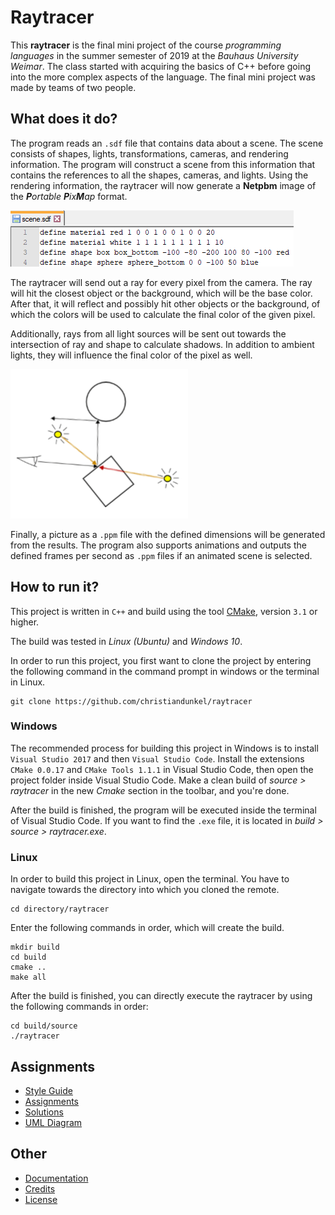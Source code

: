 
# Raytracer

This **raytracer** is the final mini project of the course *programming languages* in the summer semester of 2019 at the *Bauhaus University Weimar*. The class started with acquiring the basics of C++ before going into the more complex aspects of the language. The final mini project was made by teams of two people.

## What does it do?

The program reads an `.sdf` file that contains data about a scene. The scene consists of shapes, lights, transformations, cameras, and rendering information. The program will construct a scene from this information that contains the references to all the shapes, cameras, and lights. Using the rendering information, the raytracer will now generate a **Netpbm** image of the _**P**ortable **P**ix**M**ap_ format.

![A screenshot of an sdf file containing information about the materials and shapes in a scene.](documentation/images/raytracer_sdf_file.png)

The raytracer will send out a ray for every pixel from the camera. The ray will hit the closest object or the background, which will be the base color. After that, it will reflect and possibly hit other objects or the background, of which the colors will be used to calculate the final color of the given pixel. 

Additionally, rays from all light sources will be sent out towards the intersection of ray and shape to calculate shadows. In addition to ambient lights, they will influence the final color of the pixel as well.

![An illustration of a camera shooting out a ray towards a rectangle, which reflects and hits a circle, and two lights shooting rays at the intersection.](documentation/images/raytracer_illustration.png)

Finally, a picture as a `.ppm` file with the defined dimensions will be generated from the results. The program also supports animations and outputs the defined frames per second as `.ppm` files if an animated scene is selected.

## How to run it?

This project is written in `C++` and build using the tool [CMake](https://cmake.org/), version `3.1` or higher.

The build was tested in *Linux (Ubuntu)* and *Windows 10*.

In order to run this project, you first want to clone the project by entering the following command in the command prompt in windows or the terminal in Linux.

```
git clone https://github.com/christiandunkel/raytracer
```

### Windows

The recommended process for building this project in Windows is to install `Visual Studio 2017` and then `Visual Studio Code`. Install the extensions `CMake 0.0.17` and `CMake Tools 1.1.1` in Visual Studio Code, then open the project folder inside Visual Studio Code. Make a clean build of *source > raytracer* in the new *Cmake* section in the toolbar, and you're done.

After the build is finished, the program will be executed inside the terminal of Visual Studio Code. If you want to find the `.exe` file, it is located in *build > source > raytracer.exe*.

### Linux

In order to build this project in Linux, open the terminal. You have to navigate towards the directory into which you cloned the remote.

```
cd directory/raytracer
```

Enter the following commands in order, which will create the build.

```
mkdir build
cd build
cmake ..
make all
```

After the build is finished, you can directly execute the raytracer by using the following commands in order:

```
cd build/source
./raytracer
```

## Assignments
- [Style Guide](/documentation/styleguide_2019.pdf)
- [Assignments](/documentation/assignments/)
- [Solutions](/documentation/solutions_theory_part.md)
- [UML Diagram](/documentation/uml_diagram.md)

## Other
- [Documentation](/documentation/documentation.md)
- [Credits](/documentation/credits.md)
- [License](/documentation/license.md)
